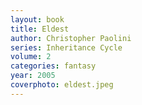 ```yaml
---
layout: book
title: Eldest
author: Christopher Paolini
series: Inheritance Cycle
volume: 2
categories: fantasy
year: 2005
coverphoto: eldest.jpeg
---
```


